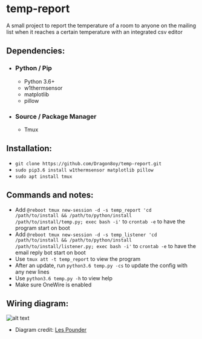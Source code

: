 # temp-report
A small project to report the temperature of a room to anyone on the mailing list when it reaches a certain temperature with an integrated csv editor

## Dependencies:

- ### Python / Pip
  * Python 3.6+
  * w1thermsensor
  * matplotlib
  * pillow

- ### Source / Package Manager
  * Tmux

## Installation:

- `git clone https://github.com/Dragon8oy/temp-report.git`
- `sudo pip3.6 install w1thermsensor matplotlib pillow`
- `sudo apt install tmux`

## Commands and notes:

- Add `@reboot tmux new-session -d -s temp_report 'cd /path/to/install && /path/to/python/install /path/to/install/temp.py; exec bash -i'` to `crontab -e` to have the program start on boot
- Add `@reboot tmux new-session -d -s temp_listener 'cd /path/to/install && /path/to/python/install /path/to/install/listener.py; exec bash -i'` to `crontab -e` to have the email reply bot start on boot
- Use `tmux att -t temp_report` to view the program
- After an update, run `python3.6 temp.py -cs` to update the config with any new lines
- Use `python3.6 temp.py -h` to view help
- Make sure OneWire is enabled

## Wiring diagram:

![alt text](https://farm5.staticflickr.com/4215/35139160190_cea3435a09_b_d.jpg)
- Diagram credit: [Les Pounder](https://bigl.es/author/les/ "Les Pounder")
